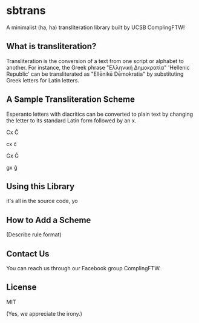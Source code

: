 sbtrans
=======

A minimalist (ha, ha) transliteration library built by UCSB ComplingFTW!

## What is transliteration?

Transliteration is the conversion of a text from one script or alphabet to another. For instance, the Greek phrase "Ελληνική Δημοκρατία" 'Hellenic Republic' can be transliterated as "Ellēnikē Dēmokratia" by substituting Greek letters for Latin letters.


## A Sample Transliteration Scheme

Esperanto letters with diacritics can be converted to plain text by changing the letter to its standard Latin form followed by an x. 

Cx
Ĉ

cx
ĉ

Gx
Ĝ

gx
ĝ


## Using this Library

it's all in the source code, yo


## How to Add a Scheme

(Describe rule format)


## Contact Us

You can reach us through our Facebook group ComplingFTW.


## License

MIT 

(Yes, we appreciate the irony.)

